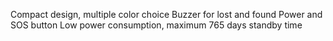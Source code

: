 Compact design, multiple color choice Buzzer for lost and found
Power and SOS button
Low power consumption, maximum 765 days standby time
